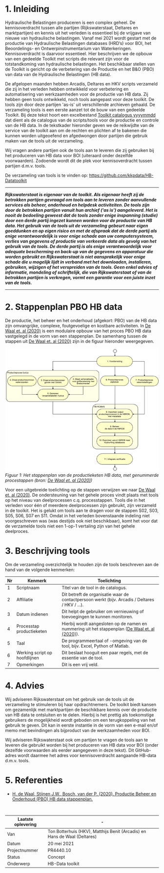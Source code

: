 # 1. Inleiding
Hydraulische Belastingen produceren is een complex geheel. De kennisoverdracht tussen alle partijen (Rijkswaterstaat, Deltares en marktpartijen) en kennis uit het verleden is essentieel bij de vrijgave van nieuwe van hydraulische belastingen. Vanaf mei 2021 wordt gestart met de productie van Hydraulische Belastingen databases (HRD’s) voor BOI, het Beoordelings- en Ontwerpinstrumentarium van Waterkeringen. Kennisoverdracht is daarvoor essentieel. Hier beschrijven we de opbouw van een gedeelde Toolkit met scripts die relevant zijn voor de totstandkoming van hydraulische belastingen. Het beschikbaar stellen van de Toolkit is gericht op de verbetering van de Productie en het B&O (PBO) van data van de Hydraulische Belastingen (HB data).

De afgelopen maanden hebben Arcadis, Deltares en HKV scripts verzameld die zij in het verleden hebben ontwikkeld voor verbetering en automatisering van werkzaamheden voor de productie van HB data. Zij hebben geen tools ontwikkeld, noch tools aangepast voor deze toolkit. De tools zijn door deze partijen 'as-is' uit verschillende archieven gehaald. De verzameling tools is een eerste aanzet tot de bouw van een gedeelde Toolkit. Bij deze tekst hoort een excelbestand [Toolkit catalogus yyyymmdd](https://github.com/kkpdata/HB-Datatoolkit/blob/main/A00%20Documentatie/Toolkit%20catalogus%2020210520.xlsx) dat dient als de catalogus van de scripts/tools voor de productie en controle van de HB data. In de tekstkader hieronder geven we de reikwijdte van de service van de toolkit aan om de rechten en plichten af te bakenen die kunnen worden uitgeoefend en afgedwongen door partijen die gebruik maken van de tools uit de verzameling.

Wij vragen andere partijen ook de tools aan te leveren die zij gebruiken bij het produceren van HB data voor BOI (uiteraard onder dezelfde voorwaarden). Zodoende wordt dit de plek voor kennisoverdracht tussen partijen d.m.v. tools.

De verzameling van tools is te vinden op: https://github.com/kkpdata/HB-Datatoolkit

---
_**Rijkswaterstaat is eigenaar van de toolkit. Als eigenaar heeft zij de betrokken partijen gevraagd om tools aan te leveren zonder aanvullende services als beheer, onderhoud en helpdesk activiteiten. De tools zijn door de betrokken partijen vanuit hun archief ('as is') aangeleverd. Het is nooit de bedoeling geweest dat de tools zonder enige inspanning (studie) door een derde partij ingezet kunnen worden voor de productie van HB data. Het gebruik van de tools uit de verzameling gebeurt naar eigen goeddunken en op eigen risico en met de afspraak dat de derde partij als enige verantwoordelijk is voor enige schade aan uw computersysteem, verlies van gegevens of productie van verkeerde data als gevolg van het gebruik van de tools. De derde partij is als enige verantwoordelijk voor adequate bescherming en back-up van de gegevens en apparatuur die worden gebruikt en Rijkswaterstaat is niet aansprakelijk voor enige schade die u mogelijk lijdt in verband met het downloaden, installeren, gebruiken, wijzigen of het verspreiden van de tools. Geen enkel advies of informatie, mondeling of schriftelijk, die van Rijkswaterstaat of van de betrokken partijen is verkregen, vormt een garantie voor een juiste inzet van de tools.**_

---

# 2. Stappenplan PBO HB data
De productie, het beheer en het onderhoud (afgekort: PBO) van de HB data zijn omvangrijke, complexe, foutgevoelige en kostbare activiteiten. In [De Waal et. al (2020)](https://github.com/kkpdata/HB-Datatoolkit/blob/main/A00%20Documentatie/PBO%20HB%20data%20stappenplan%2013%20(11205758-014-GEO-0001_v1.0).pdf) is een modulaire opbouw van het proces PBO HB data vastgelegd in de vorm van een stappenplan. De samenhang tussen de stappen uit [De Waal et. al (2020)](https://github.com/kkpdata/HB-Datatoolkit/blob/main/A00%20Documentatie/PBO%20HB%20data%20stappenplan%2013%20(11205758-014-GEO-0001_v1.0).pdf) zijn in de figuur hieronder weergegeven. 

![image](A00&#32;Documentatie/Stappenplan.png)
*Figuur 1: Het stappenplan van de productieketen HB data, met genummerde procestappen (bron: [De Waal et. al (2020)](https://github.com/kkpdata/HB-Datatoolkit/blob/main/A00%20Documentatie/PBO%20HB%20data%20stappenplan%2013%20(11205758-014-GEO-0001_v1.0).pdf))*

Voor een uitgebreide toelichting op de stappen verwijzen we naar [De Waal et. al (2020)](https://github.com/kkpdata/HB-Datatoolkit/blob/main/A00%20Documentatie/PBO%20HB%20data%20stappenplan%2013%20(11205758-014-GEO-0001_v1.0).pdf). De ondersteuning van het gehele proces vindt plaats met tools op het niveau van deelprocessen c.q. processtappen. Tools die in het verleden voor één of meerdere deelprocessen zijn gebruikt, zijn verzameld in de toolkit. Het is gelukt om tools aan te dragen voor de stappen S02, S03, S05, S06, S07 en S11. Omdat in het verleden bovenstaande indeling niet voorgeschreven was (was destijds ook niet beschikbaar), komt het voor dat de verzamelde tools niet een 1-op-1 vertaling zijn van het gehele deelproces.

# 3. Beschrijving tools
Om de verzameling overzichtelijk te houden zijn de tools beschreven aan de hand van de volgende kenmerken:

Nr|Kenmerk|Toelichting
---|---|---
1|Scriptnaam|Titel van de tool in de catalogus.
2|Affiliatie|Dit betreft de organisatie waar de contactpersoon werkt (bijv. Arcadis / Deltares / HKV / ...).
3|Datum indienen|Dit helpt de gebruiker om vernieuwing of toevoegingen te kunnen monitoren.
4|Processtap productieketen|Hierbij wordt aangesloten op de namen en nummering uit het stappenplan ([De Waal et. al (2020)](https://github.com/kkpdata/HB-Datatoolkit/blob/main/A00%20Documentatie/PBO%20HB%20data%20stappenplan%2013%20(11205758-014-GEO-0001_v1.0).pdf)).
5|Taal|De programmeertaal of -omgeving van de tool, bijv. Excel, Python of Matlab.
6|Werking script op hoofdlijnen|Dit beslaat hooguit een paar regels, met de essentie van de tool.
7|Opmerkingen|Dit is een vrij veld.

# 4. Advies
Wij adviseren Rijkswaterstaat om het gebruik van de tools uit de verzameling te stimuleren bij haar opdrachtnemers. De toolkit biedt kansen om gezamenlijk met marktpartijen de beschikbare kennis over de productie van HB data te ontsluiten en te delen. Hierbij is het prettig als toekomstige gebruikers de mogelijkheid wordt geboden om een terugkoppeling van het gebruik te geven. Dit kan in eerste instantie in de vorm van een e-mail en/of memo met bevindingen als bijproduct van de werkzaamheden voor BOI.

Wij adviseren Rijkswaterstaat ook om partijen te vragen de tools aan te leveren die gebruikt worden bij het produceren van HB data voor BOI (onder dezelfde voorwaarden als eerder aangegeven in deze tekst). Dit GitHub-adres wordt daarmee het adres voor kennisoverdracht aangaande HB-data d.m.v. tools.

# 5. Referenties
- [H. de Waal, Stijnen J.W., Bosch, van der P. (2020). Productie Beheer en Onderhoud (PBO) HB data stappenplan.](https://github.com/kkpdata/HB-Datatoolkit/blob/main/A00%20Documentatie/PBO%20HB%20data%20stappenplan%2013%20(11205758-014-GEO-0001_v1.0).pdf)

</br>

Laatste oplevering | -
---|---
Van|Ton Botterhuis (HKV), Matthijs Benit (Arcadis) en Hans de Waal (Deltares)
Datum|20 mei 2021
Projectnummer|PR4440.10
Status|Concept
Onderwerp|HB-Data toolkit
